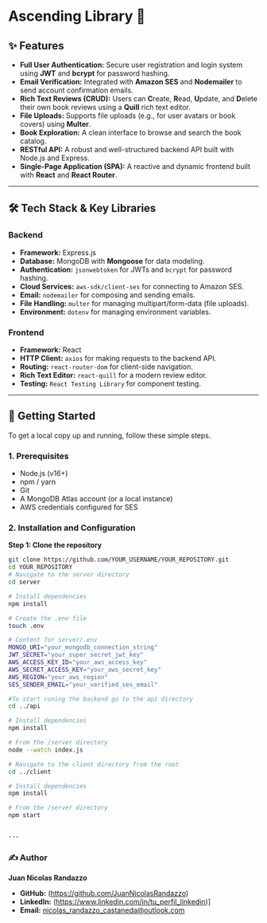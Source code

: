 # Ascending Library 📖

## ✨ Features

- **Full User Authentication:** Secure user registration and login system using **JWT** and **bcrypt** for password hashing.
- **Email Verification:** Integrated with **Amazon SES** and **Nodemailer** to send account confirmation emails.
- **Rich Text Reviews (CRUD):** Users can **C**reate, **R**ead, **U**pdate, and **D**elete their own book reviews using a **Quill** rich text editor.
- **File Uploads:** Supports file uploads (e.g., for user avatars or book covers) using **Multer**.
- **Book Exploration:** A clean interface to browse and search the book catalog.
- **RESTful API:** A robust and well-structured backend API built with Node.js and Express.
- **Single-Page Application (SPA):** A reactive and dynamic frontend built with **React** and **React Router**.

---

## 🛠️ Tech Stack & Key Libraries

### Backend
- **Framework:** Express.js
- **Database:** MongoDB with **Mongoose** for data modeling.
- **Authentication:** `jsonwebtoken` for JWTs and `bcrypt` for password hashing.
- **Cloud Services:** `aws-sdk/client-ses` for connecting to Amazon SES.
- **Email:** `nodemailer` for composing and sending emails.
- **File Handling:** `multer` for managing multipart/form-data (file uploads).
- **Environment:** `dotenv` for managing environment variables.

### Frontend
- **Framework:** React
- **HTTP Client:** `axios` for making requests to the backend API.
- **Routing:** `react-router-dom` for client-side navigation.
- **Rich Text Editor:** `react-quill` for a modern review editor.
- **Testing:** `React Testing Library` for component testing.

---

## 🚀 Getting Started

To get a local copy up and running, follow these simple steps.

### 1. Prerequisites

- Node.js (v16+)
- npm / yarn
- Git
- A MongoDB Atlas account (or a local instance)
- AWS credentials configured for SES

### 2. Installation and Configuration

**Step 1: Clone the repository**
```bash
git clone https://github.com/YOUR_USERNAME/YOUR_REPOSITORY.git
cd YOUR_REPOSITORY
# Navigate to the server directory
cd server

# Install dependencies
npm install

# Create the .env file
touch .env

# Content for server/.env
MONGO_URI="your_mongodb_connection_string"
JWT_SECRET="your_super_secret_jwt_key"
AWS_ACCESS_KEY_ID="your_aws_access_key"
AWS_SECRET_ACCESS_KEY="your_aws_secret_key"
AWS_REGION="your_aws_region"
SES_SENDER_EMAIL="your_verified_ses_email"

#To start runing the backend go to the api directory
cd ../api

# Install dependencies
npm install

# From the /server directory
node --watch index.js

# Navigate to the client directory from the root
cd ../client

# Install dependencies
npm install

# From the /server directory
npm start


---
```

### ✍️ Author

**Juan Nicolas Randazzo**

- **GitHub:** (https://github.com/JuanNicolasRandazzo)
- **LinkedIn:** (https://www.linkedin.com/in/tu_perfil_linkedin)]
- **Email:** nicolas_randazzo_castaneda@outlook.com

